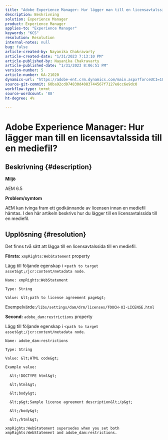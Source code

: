 ```yaml
---
title: "Adobe Experience Manager: Hur lägger man till en licensavtalssida till en mediefil?"
description: Beskrivning
solution: Experience Manager
product: Experience Manager
applies-to: "Experience Manager"
keywords: "KCS"
resolution: Resolution
internal-notes: null
bug: false
article-created-by: Nayanika Chakravarty
article-created-date: "1/31/2023 7:13:10 PM"
article-published-by: Nayanika Chakravarty
article-published-date: "1/31/2023 8:06:51 PM"
version-number: 5
article-number: KA-21020
dynamics-url: "https://adobe-ent.crm.dynamics.com/main.aspx?forceUCI=1&pagetype=entityrecord&etn=knowledgearticle&id=dc6fd048-9ba1-ed11-aad1-6045bd0063aa"
source-git-commit: 60ba92cd074830d4083744567f7127e8cc6e9dc0
workflow-type: tm+mt
source-wordcount: '88'
ht-degree: 4%

---
```


# Adobe Experience Manager: Hur lägger man till en licensavtalssida till en mediefil?

## Beskrivning {#description}


<b>Miljö</b>

AEM 6.5

<b>Problem/symtom</b>

AEM kan tvinga fram ett godkännande av licensen innan en mediefil hämtas. I den här artikeln beskrivs hur du lägger till en licensavtalssida till en mediefil.


## Upplösning {#resolution}


Det finns två sätt att lägga till en licensavtalssida till en mediefil.

<b>Första:</b> `xmpRights:WebStatement` property

Lägg till följande egenskap i &lt;`path to target asset&gt;/jcr:content/metadata node`.


```
Name: xmpRights:WebStatement

Type: String

Value: &lt;path to license agreement page&gt;
```


Exempelvärde:`/libs/settings/dam/drm/licenses/TOUCH-UI-LICENSE.html`

<b>Second:</b> `adobe_dam:restrictions` property

Lägg till följande egenskap i &lt;`path to target asset&gt;/jcr:content/metadata node`.


```
Name: adobe_dam:restrictions

Type: String

Value: &lt;HTML code&gt;
```



```
Example value:

  &lt;!DOCTYPE html&gt;

  &lt;html&gt;

  &lt;body&gt;

  &lt;p&gt;Sample license agreement description&lt;/p&gt;

  &lt;/body&gt;

  &lt;/html&gt; 

xmpRights:WebStatement supersedes when you set both xmpRights:WebStatement and adobe_dam:restrictions.
```



